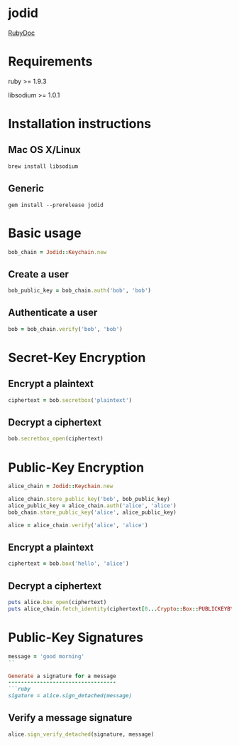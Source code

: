 ﻿jodid
======

[RubyDoc](http://www.rubydoc.info/github/Asmod4n/jodid/master)

Requirements
============
ruby >= 1.9.3

libsodium >= 1.0.1


Installation instructions
=========================

Mac OS X/Linux
--------------
```bash
brew install libsodium
```

Generic
-------
```
gem install --prerelease jodid
```

Basic usage
===========

```ruby
bob_chain = Jodid::Keychain.new
```

Create a user
-------------
```ruby
bob_public_key = bob_chain.auth('bob', 'bob')
```

Authenticate a user
-------------------
```ruby
bob = bob_chain.verify('bob', 'bob')
```

Secret-Key Encryption
===================

Encrypt a plaintext
-------------------
```ruby
ciphertext = bob.secretbox('plaintext')
```

Decrypt a ciphertext
--------------------
```ruby
bob.secretbox_open(ciphertext)
```

Public-Key Encryption
=====================
```ruby
alice_chain = Jodid::Keychain.new

alice_chain.store_public_key('bob', bob_public_key)
alice_public_key = alice_chain.auth('alice', 'alice')
bob_chain.store_public_key('alice', alice_public_key)

alice = alice_chain.verify('alice', 'alice')
```

Encrypt a plaintext
--------------------
```ruby
ciphertext = bob.box('hello', 'alice')
```

Decrypt a ciphertext
--------------------
```ruby
puts alice.box_open(ciphertext)
puts alice_chain.fetch_identity(ciphertext[0...Crypto::Box::PUBLICKEYBYTES])
```

Public-Key Signatures
=====================
```ruby
message = 'good morning'
``

Generate a signature for a message
----------------------------------
```ruby
sigature = alice.sign_detached(message)
```

Verify a message signature
--------------------------
```ruby
alice.sign_verify_detached(signature, message)
```
